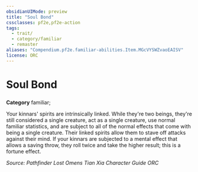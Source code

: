 ```yaml
---
obsidianUIMode: preview
title: "Soul Bond"
cssclasses: pf2e,pf2e-action
tags:
  - trait/
  - category/familiar
  - remaster
aliases: "Compendium.pf2e.familiar-abilities.Item.MGcVYSWZvaoEAISV"
license: ORC
---
```

# Soul Bond

### 

**Category** familiar; 




Your kinnars' spirits are intrinsically linked. While they're two beings, they're still considered a single creature, act as a single creature, use normal familiar statistics, and are subject to all of the normal effects that come with being a single creature. Their linked spirits allow them to stave off attacks against their mind. If your kinnars are subjected to a mental effect that allows a saving throw, they roll twice and take the higher result; this is a fortune effect.

*Source: Pathfinder Lost Omens Tian Xia Character Guide*
*ORC*